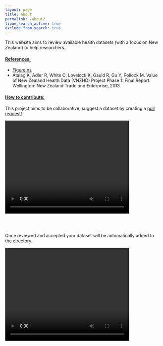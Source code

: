```yaml
---
layout: page
title: About
permalink: /about/
tipue_search_active: true
exclude_from_search: true
---
```


<div id="tipue_search_content"></div>

This website aims to review available health datasets (with a focus on New Zealand) to help researchers. 

<h4> <u>References:</u> </h4>

<ul class="post-list">
  <li><a href="http://figure.nz">Figure.nz</a></li>
  <li>Atalag K, Adler R, White C, Lovelock K, Gauld R, Gu Y, Pollock M. Value of New Zealand Health Data (VNZHD) Project Phase 1: Final Report. Wellington: New Zealand Trade and Enterprise, 2013.</li>
</ul>

<h4> <u>How to contribute:</u> </h4>

This project aims to be collaborative, suggest a dataset by creating a <u>[pull request!](https://github.com/OH-Research/pdh_data_review/tree/gh-pages/_posts)</u>

<video controls="controls" width="400" height="300" name="Video Name" src="/assets/hinz_create_pull_request.mov"></video>

<br><br>

Once reviewed and accepted your dataset will be automatically added to the directory.

<video controls="controls" width="400" height="300" name="Video Name" src="/assets/hinz_merge_pull_request.mov"></video>

